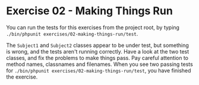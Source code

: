 # Exercise 02 - Making Things Run

You can run the tests for this exercises from the project root, by typing `./bin/phpunit exercises/02-making-things-run/test`.

The `Subject1` and `Subject2` classes appear to be under test, but something is wrong, and the tests aren't running correctly.  Have
a look at the two test classes, and fix the problems to make things pass.  Pay careful attention to method names, classnames and
filenames.  When you see two passing tests for `./bin/phpunit exercises/02-making-things-run/test`, you have finished the exercise.
